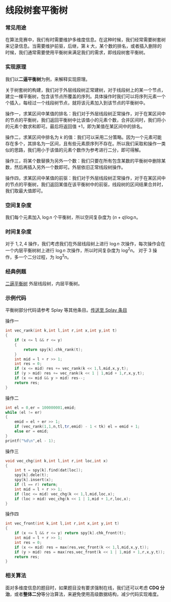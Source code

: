 # 线段树套平衡树

### 常见用途

在算法竞赛中，我们有时需要维护多维度信息。在这种时候，我们经常需要树套树来记录信息。当需要维护前驱，后继，第 $k$ 大，某个数的排名，或者插入删除的时候，我们通常需要使用平衡树来满足我们的需求，即线段树套平衡树。

### 实现原理

我们以**二逼平衡树**为例，来解释实现原理。

关于树套树的构建，我们对于外层线段树正常建树，对于线段树上的某一个节点，建立一棵平衡树，包含该节点所覆盖的序列。具体操作时我们可以将序列元素一个个插入，每经过一个线段树节点，就将该元素加入到该节点的平衡树中。

操作一，求某区间中某值的排名：我们对于外层线段树正常操作，对于在某区间中的节点的平衡树，我们返回平衡树中比该值小的元素个数，合并区间时，我们将小的元素个数求和即可。最后将返回值 $+1$，即为某值在某区间中的排名。

操作二，求某区间中排名为 $k$ 的值：我们可以采用二分策略。因为一个元素可能存在多个，其排名为一区间，且有些元素原序列不存在。所以我们采取和操作一类似的思路，我们用小于该值的元素个数作为参考进行二分，即可得解。

操作三，将某个数替换为另外一个数：我们只要在所有包含某数的平衡树中删除某数，然后再插入另外一个数即可。外层依旧正常线段树操作。

操作四，求某区间中某值的前驱：我们对于外层线段树正常操作，对于在某区间中的节点的平衡树，我们返回某值在该平衡树中的前驱，线段树的区间结果合并时，我们取最大值即可。

### 空间复杂度

我们每个元素加入 $\log n$ 个平衡树，所以空间复杂度为 $(n + q)\log{n}$。

### 时间复杂度

对于 $1,2,4$ 操作，我们考虑我们在外层线段树上进行 $\log{n}$ 次操作，每次操作会在一个内层平衡树树上进行 $\log{n}$ 次操作，所以时间复杂度为 $\log^2{n}$。
对于 $3$ 操作，多一个二分过程，为 $\log^3{n}$。

### 经典例题

[二逼平衡树](https://www.lydsy.com/JudgeOnline/problem.php?id=3196) 外层线段树，内层平衡树。

### 示例代码

平衡树部分代码请参考 Splay 等其他条目。[传送至 Splay 条目](/ds/splay/)

操作一

```cpp
int vec_rank(int k,int l,int r,int x,int y,int t)
{
    if (x <= l && r <= y) 
	{
		return spy[k].chk_rank(t);
	}
    int mid = l + r >> 1;
    int res = 0;
    if (x <= mid) res += vec_rank(k << 1,l,mid,x,y,t);
    if (y > mid) res += vec_rank(k << 1 | 1,mid + 1,r,x,y,t);
    if (x <= mid && y > mid) res--;
    return res; 
}
```

操作二

```cpp
int el = 0,er = 100000001,emid;
while (el != er)
{
    emid = el + er >> 1;
    if (vec_rank(1,1,n,tl,tr,emid) - 1 < tk) el = emid + 1;
    else er = emid;
}
printf("%d\n",el - 1);
```

操作三

```cpp
void vec_chg(int k,int l,int r,int loc,int x)
{
    int t = spy[k].find(dat[loc]);
    spy[k].dele(t);
    spy[k].insert(x);
    if (l == r) return;
    int mid = l + r >> 1;
    if (loc <= mid) vec_chg(k << 1,l,mid,loc,x);
    if (loc > mid) vec_chg(k << 1 | 1,mid + 1,r,loc,x);
}
```

操作四

```cpp
int vec_front(int k,int l,int r,int x,int y,int t)
{
    if (x <= l && r <= y) return spy[k].chk_front(t);
    int mid = l + r >> 1;
    int res = 0;
    if (x <= mid) res = max(res,vec_front(k << 1,l,mid,x,y,t));
    if (y > mid) res = max(res,vec_front(k << 1 | 1,mid + 1,r,x,y,t));
    return res; 
}
```

### 相关算法

面对多维度信息的题目时，如果题目没有要求强制在线，我们还可以考虑 **CDQ 分治**，或者**整体二分**等分治算法，来避免使用高级数据结构，减少代码实现难度。
